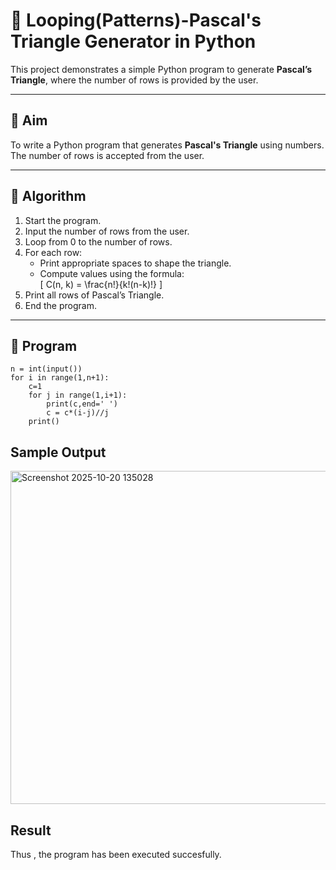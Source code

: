 # 🔺 Looping(Patterns)-Pascal's Triangle Generator in Python

This project demonstrates a simple Python program to generate **Pascal’s Triangle**, where the number of rows is provided by the user.

---

## 🎯 Aim

To write a Python program that generates **Pascal's Triangle** using numbers. The number of rows is accepted from the user.

---

## 🧠 Algorithm

1. Start the program.
2. Input the number of rows from the user.
3. Loop from 0 to the number of rows.
4. For each row:
   - Print appropriate spaces to shape the triangle.
   - Compute values using the formula:  
     \[
     C(n, k) = \frac{n!}{k!(n-k)!}
     \]
5. Print all rows of Pascal’s Triangle.
6. End the program.

---

## 🧪 Program
~~~
n = int(input())
for i in range(1,n+1):
    c=1
    for j in range(1,i+1):
        print(c,end=' ')
        c = c*(i-j)//j
    print()
~~~

## Sample Output
<img width="909" height="533" alt="Screenshot 2025-10-20 135028" src="https://github.com/user-attachments/assets/6070b79c-d7eb-4208-9203-38bf0fecbce7" />

## Result
Thus , the program has been executed succesfully.
